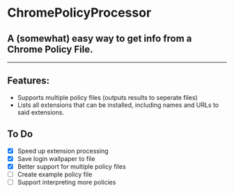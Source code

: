 # ChromePolicyProcessor

## A (somewhat) easy way to get info from a Chrome Policy File.

---

## Features:
- Supports multiple policy files (outputs results to seperate files)
- Lists all extensions that can be installed, including names and URLs to said extensions.

## To Do
- [x] Speed up extension processing
- [x] Save login wallpaper to file
- [x] Better support for multiple policy files
- [ ] Create example policy file
- [ ] Support interpreting more policies
